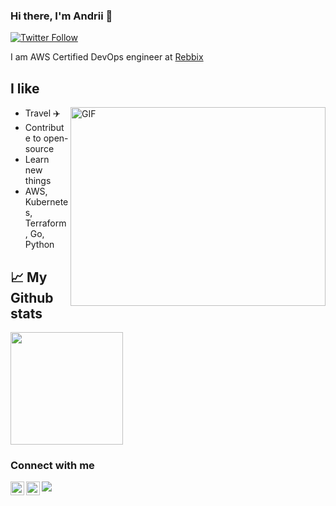 ### Hi there, I'm Andrii 👋

[![Twitter Follow](https://img.shields.io/twitter/follow/AStriletskyi?color=1DA1F2&logo=twitter&style=for-the-badge)](https://twitter.com/intent/follow?original_referer=https%3A%2F%2Fgithub.com%2Fantonbabenko&screen_name=antonbabenko)


I am AWS Certified DevOps engineer at <a href="https://rebbix.com/">Rebbix</a>


## I like

<img align="right" alt="GIF" src="https://github.com/Gapur/Gapur/blob/master/coding.gif?raw=true" width="408" height="318" />

- Travel :airplane: 
- Contribute to open-source
- Learn new things
- AWS, Kubernetes, Terraform, Go, Python

## 📈 My Github stats

<img height="180em" src="https://github-readme-stats.vercel.app/api?username=AndreKapraty&show_icons=true&hide_border=true&&count_private=true&include_all_commits=true" />

### Connect with me

[<img align="left" alt="AStriletskyi | Twitter" width="22" src="https://cdn.jsdelivr.net/npm/simple-icons@v3/icons/twitter.svg" />][twitter]
[<img align="left" alt="Andrii Striletskyi | LinkedIn" width="22" src="https://cdn.jsdelivr.net/npm/simple-icons@v3/icons/linkedin.svg" />][linkedin]


![](https://komarev.com/ghpvc/?username=AndreKapraty&style=flat-square)

[twitter]: https://twitter.com/AStriletskyi
[linkedin]: https://linkedin.com/in/andrii-striletskyi-a6519312a

